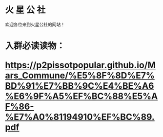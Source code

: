 # 火 星 公 社
欢迎各位来到火星公社的网站！
# 入群必读读物：</p><a>https://p2pissotpopular.github.io/Mars_Commune/%E5%8F%8D%E7%BD%91%E7%BB%9C%E4%BE%A6%E6%9F%A5%EF%BC%88%E5%AF%86-%E7%A0%81194910%EF%BC%89.pdf
